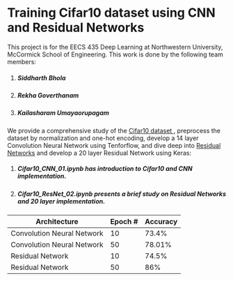 # Training Cifar10 dataset using CNN and Residual Networks
This project is for the EECS 435 Deep Learning at Northwestern University, McCormick School of Engineering. This work is done by the following team members:
1. ##### Siddharth Bhola #####
2. ##### Rekha Goverthanam #####
3. ##### Kailasharam Umayaorupagam #####

We provide a comprehensive study of the [Cifar10 dataset ](https://www.cs.toronto.edu/~kriz/cifar.html), preprocess the dataset by normalization and one-hot encoding, develop a 14 layer Convolution Neural Network using Tenforflow, and dive deep into [Residual Networks](https://arxiv.org/pdf/1512.03385.pdf) and develop a 20 layer Residual Network using Keras:
1.  ##### Cifar10_CNN_01.ipynb has introduction to Cifar10 and CNN implementation. 

2.  ##### Cifar10_ResNet_02.ipynb presents a brief study on Residual Networks and 20 layer implementation. #####


| Architecture               | Epoch # | Accuracy |
|----------------------------|---------|----------|
| Convolution Neural Network | 10      | 73.4%    |
| Convolution Neural Network | 50      | 78.01%   |
| Residual Network           | 10      | 74.5%    |
| Residual Network           | 50      | 86%      |